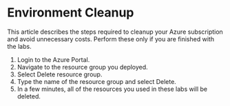 # Environment Cleanup

This article describes the steps required to cleanup your Azure subscription and avoid unnecessary costs. Perform these only if you are finished with the labs.

1. Login to the Azure Portal.
2. Navigate to the resource group you deployed.
3. Select Delete resource group.
4. Type the name of the resource group and select Delete.
5. In a few minutes, all of the resources you used in these labs will be deleted.